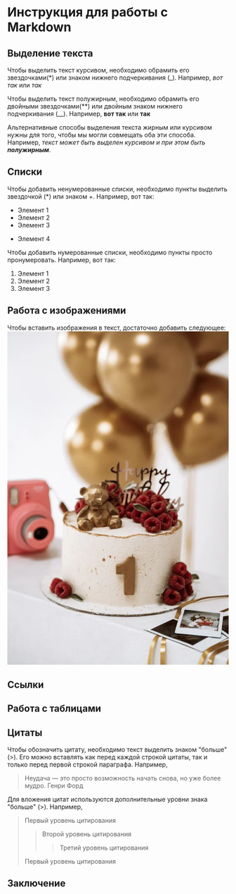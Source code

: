 # Инструкция для работы с Markdown

## Выделение текста

Чтобы выделить текст курсивом, необходимо обрамить его звездочками(*) или знаком нижнего подчеркивания (_). Например, *вот так* или _так_

Чтобы выделить текст полужирным, необходимо обрамить его двойными звездочками(**) или двойным знаком нижнего подчеркивания (__). Например, **вот так** или __так__

Альтернативные способы выделения текста жирным или курсивом нужны для того, чтобы мы могли совмещать оба эти способа. Например, _текст может быть выделен курсивом и при этом быть **полужирным**_.

## Списки

Чтобы добавить ненумерованные списки, необходимо пункты выделить звездочкой (*) или знаком +. Например, вот так:
* Элемент 1
* Элемент 2
* Элемент 3
+ Элемент 4

Чтобы добавить нумерованные списки, необходимо пункты просто пронумеровать. Например, вот так:

1. Элемент 1
2. Элемент 2
3. Элемент 3

## Работа с изображениями

Чтобы вставить изображения в текст, достаточно добавить следующее:
![Торт на годовасие](торт.jpg)

## Ссылки

## Работа с таблицами

## Цитаты

Чтобы обозначить цитату, необходимо текст выделить знаком "больше" (>). Его можно вставлять как перед каждой строкой цитаты, так и только перед первой строкой параграфа. Например,
> Неудача — это просто возможность начать снова, но уже более мудро.
Генри Форд

Для вложения цитат используются дополнительные уровни знака "больше" (>).
Например, 
> Первый уровень цитирования
>> Второй уровень цитирования
>>> Третий уровень цитирования
>
>Первый уровень цитирования

## Заключение